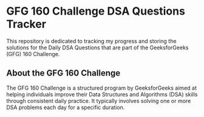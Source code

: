 # GFG 160 Challenge DSA Questions Tracker

This repository is dedicated to tracking my progress and storing the solutions for the Daily DSA Questions that are part of the GeeksforGeeks (GFG) 160 Challenge.

## About the GFG 160 Challenge
The GFG 160 Challenge is a structured program by GeeksforGeeks aimed at helping individuals improve their Data Structures and Algorithms (DSA) skills through consistent daily practice. It typically involves solving one or more DSA problems each day for a specific duration.

